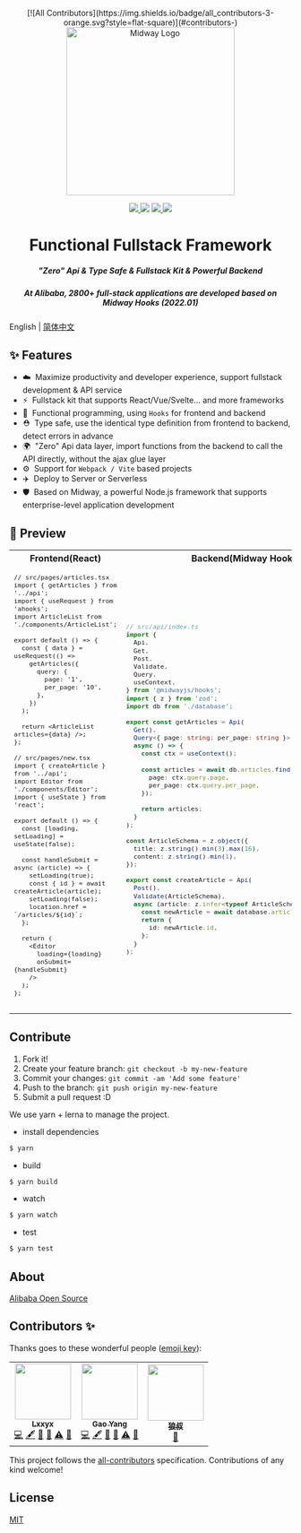 <p align="center">
<!-- ALL-CONTRIBUTORS-BADGE:START - Do not remove or modify this section -->
[![All Contributors](https://img.shields.io/badge/all_contributors-3-orange.svg?style=flat-square)](#contributors-)
<!-- ALL-CONTRIBUTORS-BADGE:END -->
  <img src="https://img.alicdn.com/imgextra/i4/O1CN01AJ1lNS20vkL7tTuUj_!!6000000006912-2-tps-1060-868.png" height="300" alt="Midway Logo" />
</p>

<p align="center">
  <a href="https://www.npmjs.com/package/@midwayjs/hooks">
    <img src="https://img.shields.io/npm/v/@midwayjs/hooks/latest?style=for-the-badge">
  </a>
  <img src="https://img.shields.io/github/workflow/status/midwayjs/hooks/Node.js%20CI/master?style=for-the-badge">
  <a href="https://codecov.io/gh/midwayjs/hooks">
    <img src="https://img.shields.io/codecov/c/github/midwayjs/hooks?style=for-the-badge">
  </a>
  <img src="https://img.shields.io/npm/l/@midwayjs/hooks?style=for-the-badge">
</p>

<h1 align="center">Functional Fullstack Framework</h1>

<h5 align="center">"Zero" Api & Type Safe & Fullstack Kit & Powerful Backend</h5>
<h5 align="center">At Alibaba, 2800+ full-stack applications are developed based on Midway Hooks (2022.01)</h5>

English | [简体中文](./README.zh-cn.md)

## ✨ Features

- ☁️&nbsp;&nbsp;Maximize productivity and developer experience, support fullstack development & API service
- ⚡️&nbsp;&nbsp;Fullstack kit that supports React/Vue/Svelte... and more frameworks
- 🌈&nbsp;&nbsp;Functional programming, using `Hooks` for frontend and backend
- ⛑️&nbsp;&nbsp;Type safe, use the identical type definition from frontend to backend, detect errors in advance
- 🌍&nbsp;&nbsp;"Zero" Api data layer, import functions from the backend to call the API directly, without the ajax glue layer
- ⚙️&nbsp;&nbsp;Support for `Webpack / Vite` based projects
- ✈️&nbsp;&nbsp;Deploy to Server or Serverless
- 🛡&nbsp;&nbsp;Based on Midway, a powerful Node.js framework that supports enterprise-level application development

## 🔨 Preview

<table>
<tr>
<th style="text-align: center;"> Frontend(React) </th>
<th style="text-align: center;"> Backend(Midway Hooks) </th>
</tr>
<tr>
<td>
<sub>

<!-- prettier-ignore -->
```tsx
// src/pages/articles.tsx
import { getArticles } from '../api';
import { useRequest } from 'ahooks';
import ArticleList from './components/ArticleList';

export default () => {
  const { data } = useRequest(() =>
    getArticles({
      query: {
        page: '1',
        per_page: '10',
      },
    })
  );

  return <ArticleList articles={data} />;
};

// src/pages/new.tsx
import { createArticle } from '../api';
import Editor from './components/Editor';
import { useState } from 'react';

export default () => {
  const [loading, setLoading] = useState(false);

  const handleSubmit = async (article) => {
    setLoading(true);
    const { id } = await createArticle(article);
    setLoading(false);
    location.href = `/articles/${id}`;
  };

  return (
    <Editor
      loading={loading}
      onSubmit={handleSubmit}
    />
  );
};


```

</sub>
</td>
<td>

<sub>

```ts
// src/api/index.ts
import {
  Api,
  Get,
  Post,
  Validate,
  Query,
  useContext,
} from '@midwayjs/hooks';
import { z } from 'zod';
import db from './database';

export const getArticles = Api(
  Get(),
  Query<{ page: string; per_page: string }>(),
  async () => {
    const ctx = useContext();

    const articles = await db.articles.find({
      page: ctx.query.page,
      per_page: ctx.query.per_page,
    });

    return articles;
  }
);

const ArticleSchema = z.object({
  title: z.string().min(3).max(16),
  content: z.string().min(1),
});

export const createArticle = Api(
  Post(),
  Validate(ArticleSchema),
  async (article: z.infer<typeof ArticleSchema>) => {
    const newArticle = await database.articles.create(article);
    return {
      id: newArticle.id,
    };
  }
);
```

</sub>
</td>
</tr>
</table>

## Contribute

1. Fork it!
2. Create your feature branch: `git checkout -b my-new-feature`
3. Commit your changes: `git commit -am 'Add some feature'`
4. Push to the branch: `git push origin my-new-feature`
5. Submit a pull request :D

We use yarn + lerna to manage the project.

- install dependencies

```bash
$ yarn
```

- build

```bash
$ yarn build
```

- watch

```bash
$ yarn watch
```

- test

```bash
$ yarn test
```

## About

[Alibaba Open Source](https://opensource.alibaba.com/)

## Contributors ✨

Thanks goes to these wonderful people ([emoji key](https://allcontributors.org/docs/en/emoji-key)):

<!-- ALL-CONTRIBUTORS-LIST:START - Do not remove or modify this section -->
<!-- prettier-ignore-start -->
<!-- markdownlint-disable -->
<table>
  <tr>
    <td align="center"><a href="https://blog.lxxyx.cn/"><img src="https://avatars.githubusercontent.com/u/13161470?v=4?s=100" width="100px;" alt=""/><br /><sub><b>Lxxyx</b></sub></a><br /><a href="https://github.com/hooks/midwayjs/commits?author=Lxxyx" title="Code">💻</a> <a href="#content-Lxxyx" title="Content">🖋</a> <a href="#ideas-Lxxyx" title="Ideas, Planning, & Feedback">🤔</a> <a href="https://github.com/hooks/midwayjs/pulls?q=is%3Apr+reviewed-by%3ALxxyx" title="Reviewed Pull Requests">👀</a> <a href="https://github.com/hooks/midwayjs/commits?author=Lxxyx" title="Tests">⚠️</a> <a href="https://github.com/hooks/midwayjs/commits?author=Lxxyx" title="Documentation">📖</a></td>
    <td align="center"><a href="https://iam.gy/"><img src="https://avatars.githubusercontent.com/u/14832743?v=4?s=100" width="100px;" alt=""/><br /><sub><b>Gao Yang</b></sub></a><br /><a href="https://github.com/hooks/midwayjs/commits?author=echosoar" title="Code">💻</a> <a href="#content-echosoar" title="Content">🖋</a> <a href="#ideas-echosoar" title="Ideas, Planning, & Feedback">🤔</a> <a href="https://github.com/hooks/midwayjs/pulls?q=is%3Apr+reviewed-by%3Aechosoar" title="Reviewed Pull Requests">👀</a> <a href="https://github.com/hooks/midwayjs/commits?author=echosoar" title="Tests">⚠️</a> <a href="https://github.com/hooks/midwayjs/commits?author=echosoar" title="Documentation">📖</a></td>
    <td align="center"><a href="http://i5ting.com/"><img src="https://avatars.githubusercontent.com/u/3118295?v=4?s=100" width="100px;" alt=""/><br /><sub><b>狼叔</b></sub></a><br /><a href="https://github.com/hooks/midwayjs/commits?author=i5ting" title="Documentation">📖</a></td>
  </tr>
</table>

<!-- markdownlint-restore -->
<!-- prettier-ignore-end -->

<!-- ALL-CONTRIBUTORS-LIST:END -->

This project follows the [all-contributors](https://github.com/all-contributors/all-contributors) specification. Contributions of any kind welcome!

## License

[MIT](LICENSE)
